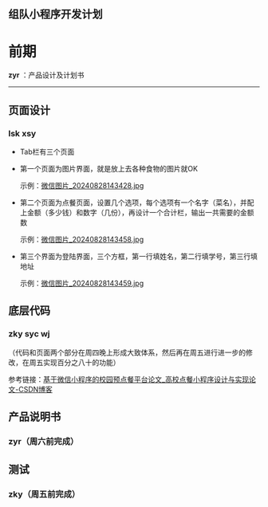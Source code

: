 ## 组队小程序开发计划

# 前期

**zyr** ：产品设计及计划书

---

## 页面设计
### **lsk    xsy**
- Tab栏有三个页面

- 第一个页面为图片界面，就是放上去各种食物的图片就OK

    示例：[微信图片_20240828143428.jpg](https://github.com/ninty502/-/blob/main/微信图片_20240828143428.jpg)

- 第二个页面为点餐页面，设置几个选项，每个选项有一个名字（菜名），并配上金额（多少钱）和数字（几份），再设计一个合计栏，输出一共需要的金额数

    示例：[微信图片_20240828143458.jpg](https://github.com/ninty502/-/blob/main/微信图片_20240828143458.jpg)

- 第三个界面为登陆界面，三个方框，第一行填姓名，第二行填学号，第三行填地址

    示例：[微信图片_20240828143459.jpg](https://github.com/ninty502/-/blob/main/微信图片_20240828143459.jpg)

## 底层代码
### **zky    syc    wj**
（代码和页面两个部分在周四晚上形成大致体系，然后再在周五进行进一步的修改，在周五实现百分之八十的功能）

参考链接：[基于微信小程序的校园预点餐平台论文_高校点餐小程序设计与实现论文-CSDN博客](https://blog.csdn.net/qq_1694456187/article/details/139365030?ops_request_misc=&request_id=&biz_id=102&utm_term=校园点餐微信小程序&utm_medium=distribute.pc_search_result.none-task-blog-2~all~sobaiduweb~default-0-139365030.142^v100^pc_search_result_base9&spm=1018.2226.3001.4187)

## 产品说明书
### **zyr**（周六前完成）

## 测试
### **zky**（周五前完成）


